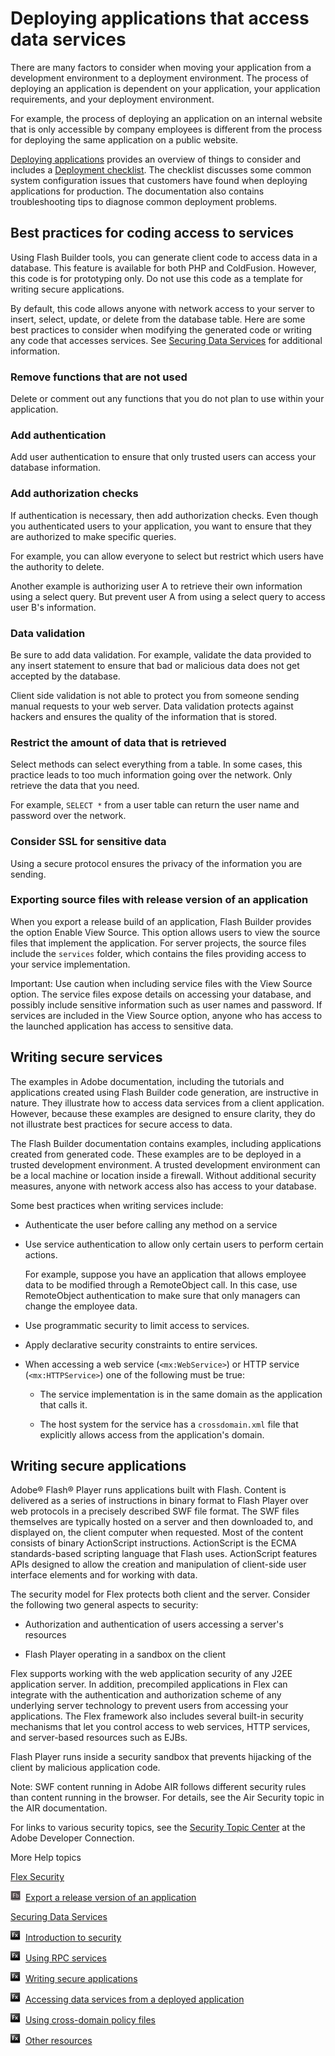 # Deploying applications that access data services

There are many factors to consider when moving your application from a
development environment to a deployment environment. The process of deploying an
application is dependent on your application, your application requirements, and
your deployment environment.

For example, the process of deploying an application on an internal website that
is only accessible by company employees is different from the process for
deploying the same application on a public website.

[Deploying applications](https://web.archive.org/web/20150924172518mp_/http://help.adobe.com/en_US/flex/using/WS2db454920e96a9e51e63e3d11c0bf69084-7ec8.html)
provides an overview of things to consider and includes a
[Deployment checklist](https://web.archive.org/web/20150924172518mp_/http://help.adobe.com/en_US/flex/using/WS2db454920e96a9e51e63e3d11c0bf69084-7f1a.html).
The checklist discusses some common system configuration issues that customers
have found when deploying applications for production. The documentation also
contains troubleshooting tips to diagnose common deployment problems.

## Best practices for coding access to services

Using Flash Builder tools, you can generate client code to access data in a
database. This feature is available for both PHP and ColdFusion. However, this
code is for prototyping only. Do not use this code as a template for writing
secure applications.

By default, this code allows anyone with network access to your server to
insert, select, update, or delete from the database table. Here are some best
practices to consider when modifying the generated code or writing any code that
accesses services. See
[Securing Data Services](https://web.archive.org/web/20150924172518mp_/http://www.adobe.com/go/flex_security)
for additional information.

### Remove functions that are not used

Delete or comment out any functions that you do not plan to use within your
application.

### Add authentication

Add user authentication to ensure that only trusted users can access your
database information.

### Add authorization checks

If authentication is necessary, then add authorization checks. Even though you
authenticated users to your application, you want to ensure that they are
authorized to make specific queries.

For example, you can allow everyone to select but restrict which users have the
authority to delete.

Another example is authorizing user A to retrieve their own information using a
select query. But prevent user A from using a select query to access user B's
information.

### Data validation

Be sure to add data validation. For example, validate the data provided to any
insert statement to ensure that bad or malicious data does not get accepted by
the database.

Client side validation is not able to protect you from someone sending manual
requests to your web server. Data validation protects against hackers and
ensures the quality of the information that is stored.

### Restrict the amount of data that is retrieved

Select methods can select everything from a table. In some cases, this practice
leads to too much information going over the network. Only retrieve the data
that you need.

For example, `SELECT *` from a user table can return the user name and password
over the network.

### Consider SSL for sensitive data

Using a secure protocol ensures the privacy of the information you are sending.

### Exporting source files with release version of an application

When you export a release build of an application, Flash Builder provides the
option Enable View Source. This option allows users to view the source files
that implement the application. For server projects, the source files include
the `services` folder, which contains the files providing access to your service
implementation.

Important: Use caution when including service files with the View Source option.
The service files expose details on accessing your database, and possibly
include sensitive information such as user names and password. If services are
included in the View Source option, anyone who has access to the launched
application has access to sensitive data.

## Writing secure services

The examples in Adobe documentation, including the tutorials and applications
created using Flash Builder code generation, are instructive in nature. They
illustrate how to access data services from a client application. However,
because these examples are designed to ensure clarity, they do not illustrate
best practices for secure access to data.

The Flash Builder documentation contains examples, including applications
created from generated code. These examples are to be deployed in a trusted
development environment. A trusted development environment can be a local
machine or location inside a firewall. Without additional security measures,
anyone with network access also has access to your database.

Some best practices when writing services include:

- Authenticate the user before calling any method on a service

- Use service authentication to allow only certain users to perform certain
  actions.

  For example, suppose you have an application that allows employee data to be
  modified through a RemoteObject call. In this case, use RemoteObject
  authentication to make sure that only managers can change the employee data.

- Use programmatic security to limit access to services.

- Apply declarative security constraints to entire services.

- When accessing a web service (`<mx:WebService>`) or HTTP service
  (`<mx:HTTPService>`) one of the following must be true:

  - The service implementation is in the same domain as the application that
    calls it.

  - The host system for the service has a `crossdomain.xml` file that explicitly
    allows access from the application's domain.

## Writing secure applications

Adobe® Flash® Player runs applications built with Flash. Content is delivered as
a series of instructions in binary format to Flash Player over web protocols in
a precisely described SWF file format. The SWF files themselves are typically
hosted on a server and then downloaded to, and displayed on, the client computer
when requested. Most of the content consists of binary ActionScript
instructions. ActionScript is the ECMA standards-based scripting language that
Flash uses. ActionScript features APIs designed to allow the creation and
manipulation of client-side user interface elements and for working with data.

The security model for Flex protects both client and the server. Consider the
following two general aspects to security:

- Authorization and authentication of users accessing a server's resources

- Flash Player operating in a sandbox on the client

Flex supports working with the web application security of any J2EE application
server. In addition, precompiled applications in Flex can integrate with the
authentication and authorization scheme of any underlying server technology to
prevent users from accessing your applications. The Flex framework also includes
several built-in security mechanisms that let you control access to web
services, HTTP services, and server-based resources such as EJBs.

Flash Player runs inside a security sandbox that prevents hijacking of the
client by malicious application code.

Note: SWF content running in Adobe AIR follows different security rules than
content running in the browser. For details, see the Air Security topic in the
AIR documentation.

For links to various security topics, see the
[Security Topic Center](https://web.archive.org/web/20150924172518mp_/http://www.adobe.com/devnet/security/)
at the Adobe Developer Connection.

More Help topics

[Flex Security](https://web.archive.org/web/20150924172518mp_/http://www.adobe.com/go/flex_security/)

![](../img/flashbuilderLinkIndicator.png) 
[Export a release version of an application](https://web.archive.org/web/20150924172518mp_/http://help.adobe.com/en_US/flashbuilder/using/WSe4e4b720da9dedb5-13a250c812e8e9b5533-7ff9.html)

[Securing Data Services](https://web.archive.org/web/20150924172518mp_/http://www.adobe.com/go/flex_security)

![](../img/flexLinkIndicator.png) 
[Introduction to security](https://web.archive.org/web/20150924172518mp_/http://help.adobe.com/en_US/flex/using/WS2db454920e96a9e51e63e3d11c0bf6167e-7fff.html)

![](../img/flexLinkIndicator.png) 
[Using RPC services](https://web.archive.org/web/20150924172518mp_/http://help.adobe.com/en_US/flex/using/WS2db454920e96a9e51e63e3d11c0bf6167e-7fe1.html)

![](../img/flexLinkIndicator.png) 
[Writing secure applications](https://web.archive.org/web/20150924172518mp_/http://help.adobe.com/en_US/flex/using/WS2db454920e96a9e51e63e3d11c0bf6167e-7fd9.html)

![](../img/flexLinkIndicator.png) 
[Accessing data services from a deployed application](https://web.archive.org/web/20150924172518mp_/http://help.adobe.com/en_US/flex/using/WS2db454920e96a9e51e63e3d11c0bf69084-7bbe.html)

![](../img/flexLinkIndicator.png) 
[Using cross-domain policy files](https://web.archive.org/web/20150924172518mp_/http://help.adobe.com/en_US/flex/using/WS2db454920e96a9e51e63e3d11c0bf69084-7f2b.html)

![](../img/flexLinkIndicator.png) 
[Other resources](https://web.archive.org/web/20150924172518mp_/http://help.adobe.com/en_US/flex/using/WS2db454920e96a9e51e63e3d11c0bf6167e-7fc8.html)
